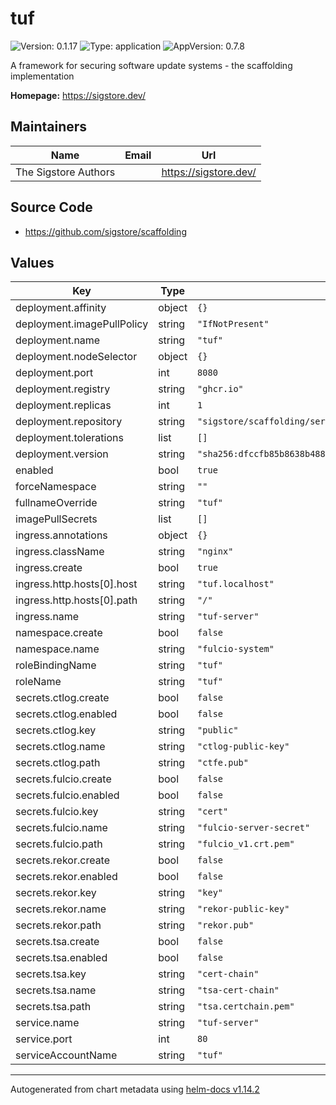 # tuf

![Version: 0.1.17](https://img.shields.io/badge/Version-0.1.17-informational?style=flat-square) ![Type: application](https://img.shields.io/badge/Type-application-informational?style=flat-square) ![AppVersion: 0.7.8](https://img.shields.io/badge/AppVersion-0.7.8-informational?style=flat-square)

A framework for securing software update systems - the scaffolding implementation

**Homepage:** <https://sigstore.dev/>

## Maintainers

| Name | Email | Url |
| ---- | ------ | --- |
| The Sigstore Authors |  | <https://sigstore.dev/> |

## Source Code

* <https://github.com/sigstore/scaffolding>

## Values

| Key | Type | Default | Description |
|-----|------|---------|-------------|
| deployment.affinity | object | `{}` |  |
| deployment.imagePullPolicy | string | `"IfNotPresent"` |  |
| deployment.name | string | `"tuf"` |  |
| deployment.nodeSelector | object | `{}` |  |
| deployment.port | int | `8080` |  |
| deployment.registry | string | `"ghcr.io"` |  |
| deployment.replicas | int | `1` |  |
| deployment.repository | string | `"sigstore/scaffolding/server"` |  |
| deployment.tolerations | list | `[]` |  |
| deployment.version | string | `"sha256:dfccfb85b8638b488a3fd2320d723efb37633be7c32c34a1ab58138e5f80d0e2"` |  |
| enabled | bool | `true` |  |
| forceNamespace | string | `""` |  |
| fullnameOverride | string | `"tuf"` |  |
| imagePullSecrets | list | `[]` |  |
| ingress.annotations | object | `{}` |  |
| ingress.className | string | `"nginx"` |  |
| ingress.create | bool | `true` |  |
| ingress.http.hosts[0].host | string | `"tuf.localhost"` |  |
| ingress.http.hosts[0].path | string | `"/"` |  |
| ingress.name | string | `"tuf-server"` |  |
| namespace.create | bool | `false` |  |
| namespace.name | string | `"fulcio-system"` |  |
| roleBindingName | string | `"tuf"` |  |
| roleName | string | `"tuf"` |  |
| secrets.ctlog.create | bool | `false` |  |
| secrets.ctlog.enabled | bool | `false` |  |
| secrets.ctlog.key | string | `"public"` |  |
| secrets.ctlog.name | string | `"ctlog-public-key"` |  |
| secrets.ctlog.path | string | `"ctfe.pub"` |  |
| secrets.fulcio.create | bool | `false` |  |
| secrets.fulcio.enabled | bool | `false` |  |
| secrets.fulcio.key | string | `"cert"` |  |
| secrets.fulcio.name | string | `"fulcio-server-secret"` |  |
| secrets.fulcio.path | string | `"fulcio_v1.crt.pem"` |  |
| secrets.rekor.create | bool | `false` |  |
| secrets.rekor.enabled | bool | `false` |  |
| secrets.rekor.key | string | `"key"` |  |
| secrets.rekor.name | string | `"rekor-public-key"` |  |
| secrets.rekor.path | string | `"rekor.pub"` |  |
| secrets.tsa.create | bool | `false` |  |
| secrets.tsa.enabled | bool | `false` |  |
| secrets.tsa.key | string | `"cert-chain"` |  |
| secrets.tsa.name | string | `"tsa-cert-chain"` |  |
| secrets.tsa.path | string | `"tsa.certchain.pem"` |  |
| service.name | string | `"tuf-server"` |  |
| service.port | int | `80` |  |
| serviceAccountName | string | `"tuf"` |  |

----------------------------------------------
Autogenerated from chart metadata using [helm-docs v1.14.2](https://github.com/norwoodj/helm-docs/releases/v1.14.2)

